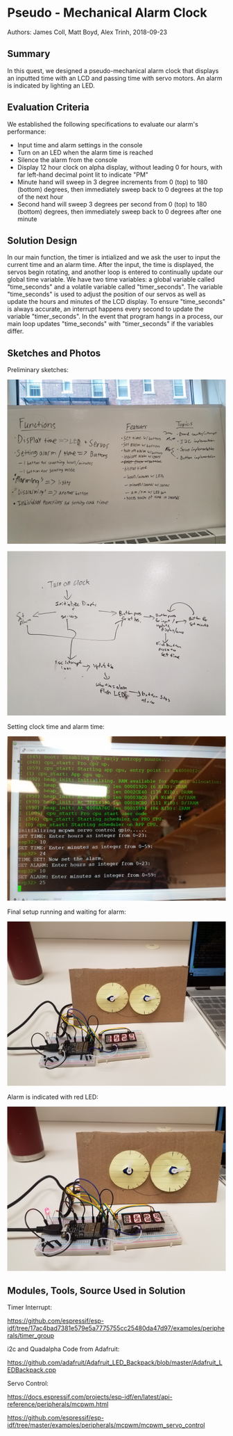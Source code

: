 # Pseudo - Mechanical Alarm Clock
Authors: James Coll, Matt Boyd, Alex Trinh, 2018-09-23

## Summary

In this quest, we designed a pseudo-mechanical alarm clock that displays an inputted time with an LCD and passing time with servo motors. An alarm is indicated by lighting an LED.       

## Evaluation Criteria

We established the following specifications to evaluate our alarm's performance:

- Input time and alarm settings in the console
- Turn on an LED when the alarm time is reached 
- Silence the alarm from the console
- Display 12 hour clock on alpha display, without leading 0 for hours, with far left-hand decimal point lit to indicate "PM"
- Minute hand will sweep in 3 degree increments from 0 (top) to 180 (bottom) degrees, then immediately sweep back to 0 degrees at the top of the next hour
- Second hand will sweep 3 degrees per second from 0 (top) to 180 (bottom) degrees, then immediately sweep back to 0 degrees after one minute

## Solution Design

In  our main function, the timer is intialized and we ask the user to input the current time and an alarm time. After the input, the time is displayed, the servos begin rotating, and another loop is entered to continually update our global time variable. We have two time variables: a global variable called "time_seconds" and a volatile variable called "timer_seconds". The variable "time_seconds" is used to adjust the position of our servos as well as update the hours and minutes of the LCD display. To ensure "time_seconds" is always accurate, an interrupt happens every second to update the variable "timer_seconds". In the event that program hangs in a process, our main loop updates "time_seconds" with "timer_seconds" if the variables differ.


## Sketches and Photos

Preliminary sketches:

![pseudocClockSketch1](Images/pseudoClockSketch1.png)

![pseudocClockSketch2](Images/pseudoClockSketch2.png)

Setting clock time and alarm time:

![pseudocClock1](Images/PseudoMechanicalClock1.png)

Final setup running and waiting for alarm:

![pseudocClock2](Images/PseudoMechanicalClock2.png)

Alarm is indicated with red LED:

![pseudocClock3](Images/PseudoMechanicalClock3.png)



## Modules, Tools, Source Used in Solution

Timer Interrupt:

https://github.com/espressif/esp-idf/tree/17ac4bad7381e579e5a7775755cc25480da47d97/examples/peripherals/timer_group

i2c and Quadalpha Code from Adafruit:

https://github.com/adafruit/Adafruit_LED_Backpack/blob/master/Adafruit_LEDBackpack.cpp

Servo Control:

https://docs.espressif.com/projects/esp-idf/en/latest/api-reference/peripherals/mcpwm.html

https://github.com/espressif/esp-idf/tree/master/examples/peripherals/mcpwm/mcpwm_servo_control




